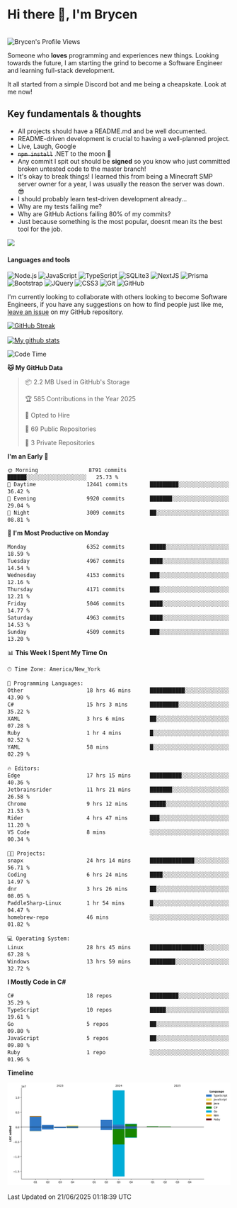 # Hi there 👋, I'm Brycen

<br>
<img src="https://komarev.com/ghpvc/?username=BrycensRanch" alt="Brycen's Profile Views" />

Someone who **loves** programming and experiences new things. Looking towards the future, I am starting the grind to become a Software Engineer and learning full-stack development.

It all started from a simple Discord bot and me being a cheapskate. Look at me now!

## Key fundamentals & thoughts

- All projects should have a README.md and be well documented.
- README-driven development is crucial to having a well-planned project.
- Live, Laugh, Google
- ~~`npm install`~~ .NET to the moon 🚀
- Any commit I spit out should be **signed** so you know who just committed broken untested code to the master branch!
- It's okay to break things! I learned this from being a Minecraft SMP server owner for a year, I was usually the reason the server was down. 😎
- I should probably learn test-driven development already...
- Why are my tests failing me?
- Why are GitHub Actions failing 80% of my commits? 
- Just because something is the most popular, doesnt mean its the best tool for the job.

<img src="https://res.cloudinary.com/practicaldev/image/fetch/s--OoBLh7-Q--/c_limit%2Cf_auto%2Cfl_progressive%2Cq_auto%2Cw_880/https://cdn-images-1.medium.com/max/1614/1%2A8BlqJ8lNVZzuRjAg1mZ50w.png" height="400"/>

<h4>Languages and tools</h4>
<p>
  <img src="https://img.shields.io/badge/node.js%20-%2343853D.svg?&style=for-the-badge&logo=node.js&logoColor=white" alt="Node.js" />
  <img src="https://img.shields.io/badge/javascript%20-%23323330.svg?&style=for-the-badge&logo=javascript&logoColor=%23F7DF1E" alt="JavaScript" />
  <img src="https://img.shields.io/badge/typescript%20-%23323330.svg?&style=for-the-badge&logo=typescript&logoColor=#3467eb" alt="TypeScript" />
  <img src="https://img.shields.io/badge/sqlite3%20-%23323330.svg?&style=for-the-badge&logo=sqlite&logoColor=#3467eb" alt="SQLite3" />
  <img src="https://img.shields.io/badge/Next.JS%20-%23323330.svg?&style=for-the-badge&logo=next.js&logoColor=#3467eb" alt="NextJS" />
  <img src="https://img.shields.io/badge/Prisma%20-%23323330.svg?&style=for-the-badge&logo=prisma&logoColor=#3467eb" alt="Prisma" />
  <img src="https://img.shields.io/badge/bootstrap%20-%23323330.svg?&style=for-the-badge&logo=bootstrap" alt="Bootstrap" />
  <img src="https://img.shields.io/badge/jquery%20-%23323330.svg?&style=for-the-badge&logo=jquery" alt="JQuery" />
  <img src="https://img.shields.io/badge/css3%20-%23323330.svg?&style=for-the-badge&logo=css3" alt="CSS3" />
  <img src="https://img.shields.io/badge/git%20-%23323330.svg?&style=for-the-badge&logo=git" alt="Git" />
  <img src="https://img.shields.io/badge/github%20-%23323330.svg?&style=for-the-badge&logo=github" alt="GitHub" />
</p>

 I'm currently looking to collaborate with others looking to become Software Engineers, if you have any suggestions on how to find people just like me, [leave an issue](https://github.com/BrycensRanch/BrycensRanch/issues/new) on my GitHub repository.
 
 <p><a href="https://git.io/streak-stats"><img src=https://github-readme-streak-stats-eight.vercel.app?user=BrycensRanch&amp;theme=dark&amp;hide_border=true&fire=EB5454&amp;ring=0CEB19" alt="GitHub Streak"></a></p>

<a href="https://github.com/anuraghazra/github-readme-stats">
  <img align="center" src="https://github-readme-stats.anuraghazra1.vercel.app/api?username=BrycensRanch&show_icons=true&line_height=27&include_all_commits=true" alt="My github stats" />
</a>

<!--START_SECTION:waka-->
![Code Time](http://img.shields.io/badge/Code%20Time-2%2C233%20hrs%2018%20mins-blue)

**🐱 My GitHub Data** 

> 📦 2.2 MB Used in GitHub's Storage 
 > 
> 🏆 585 Contributions in the Year 2025
 > 
> 💼 Opted to Hire
 > 
> 📜 69 Public Repositories 
 > 
> 🔑 3 Private Repositories 
 > 
**I'm an Early 🐤** 

```text
🌞 Morning                8791 commits        ██████░░░░░░░░░░░░░░░░░░░   25.73 % 
🌆 Daytime                12441 commits       █████████░░░░░░░░░░░░░░░░   36.42 % 
🌃 Evening                9920 commits        ███████░░░░░░░░░░░░░░░░░░   29.04 % 
🌙 Night                  3009 commits        ██░░░░░░░░░░░░░░░░░░░░░░░   08.81 % 
```
📅 **I'm Most Productive on Monday** 

```text
Monday                   6352 commits        █████░░░░░░░░░░░░░░░░░░░░   18.59 % 
Tuesday                  4967 commits        ████░░░░░░░░░░░░░░░░░░░░░   14.54 % 
Wednesday                4153 commits        ███░░░░░░░░░░░░░░░░░░░░░░   12.16 % 
Thursday                 4171 commits        ███░░░░░░░░░░░░░░░░░░░░░░   12.21 % 
Friday                   5046 commits        ████░░░░░░░░░░░░░░░░░░░░░   14.77 % 
Saturday                 4963 commits        ████░░░░░░░░░░░░░░░░░░░░░   14.53 % 
Sunday                   4509 commits        ███░░░░░░░░░░░░░░░░░░░░░░   13.20 % 
```


📊 **This Week I Spent My Time On** 

```text
🕑︎ Time Zone: America/New_York

💬 Programming Languages: 
Other                    18 hrs 46 mins      ███████████░░░░░░░░░░░░░░   43.90 % 
C#                       15 hrs 3 mins       █████████░░░░░░░░░░░░░░░░   35.22 % 
XAML                     3 hrs 6 mins        ██░░░░░░░░░░░░░░░░░░░░░░░   07.28 % 
Ruby                     1 hr 4 mins         █░░░░░░░░░░░░░░░░░░░░░░░░   02.52 % 
YAML                     58 mins             █░░░░░░░░░░░░░░░░░░░░░░░░   02.29 % 

🔥 Editors: 
Edge                     17 hrs 15 mins      ██████████░░░░░░░░░░░░░░░   40.36 % 
Jetbrainsrider           11 hrs 21 mins      ███████░░░░░░░░░░░░░░░░░░   26.58 % 
Chrome                   9 hrs 12 mins       █████░░░░░░░░░░░░░░░░░░░░   21.53 % 
Rider                    4 hrs 47 mins       ███░░░░░░░░░░░░░░░░░░░░░░   11.20 % 
VS Code                  8 mins              ░░░░░░░░░░░░░░░░░░░░░░░░░   00.34 % 

🐱‍💻 Projects: 
snapx                    24 hrs 14 mins      ██████████████░░░░░░░░░░░   56.71 % 
Coding                   6 hrs 24 mins       ████░░░░░░░░░░░░░░░░░░░░░   14.97 % 
dnr                      3 hrs 26 mins       ██░░░░░░░░░░░░░░░░░░░░░░░   08.05 % 
PaddleSharp-Linux        1 hr 54 mins        █░░░░░░░░░░░░░░░░░░░░░░░░   04.47 % 
homebrew-repo            46 mins             ░░░░░░░░░░░░░░░░░░░░░░░░░   01.82 % 

💻 Operating System: 
Linux                    28 hrs 45 mins      █████████████████░░░░░░░░   67.28 % 
Windows                  13 hrs 59 mins      ████████░░░░░░░░░░░░░░░░░   32.72 % 
```

**I Mostly Code in C#** 

```text
C#                       18 repos            █████████░░░░░░░░░░░░░░░░   35.29 % 
TypeScript               10 repos            █████░░░░░░░░░░░░░░░░░░░░   19.61 % 
Go                       5 repos             ██░░░░░░░░░░░░░░░░░░░░░░░   09.80 % 
JavaScript               5 repos             ██░░░░░░░░░░░░░░░░░░░░░░░   09.80 % 
Ruby                     1 repo              ░░░░░░░░░░░░░░░░░░░░░░░░░   01.96 % 
```



**Timeline**

![Lines of Code chart](https://raw.githubusercontent.com/BrycensRanch/BrycensRanch/main/assets/bar_graph.png)


 Last Updated on 21/06/2025 01:18:39 UTC
<!--END_SECTION:waka-->

<!--
**BrycensRanch/BrycensRanch** is a ✨ _special_ ✨ repository because its `README.md` (this file) appears on your GitHub profile.

Here are some ideas to get you started:

- 🔭 I’m currently working on ...
- 🌱 I’m currently learning ...
- 👯 I’m looking to collaborate on ...
- 🤔 I’m looking for help with ...
- 💬 Ask me about ...
- 📫 How to reach me: ...
- 😄 Pronouns: ...
- ⚡ Fun fact: ...
-->
